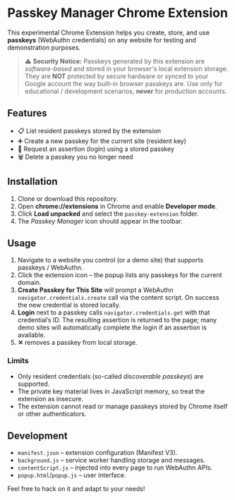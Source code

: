 # Passkey Manager Chrome Extension

This experimental Chrome Extension helps you create, store, and use **passkeys** (WebAuthn credentials) on any website for testing and demonstration purposes.

> ⚠️ **Security Notice:** Passkeys generated by this extension are _software-based_ and stored in your browser's local extension storage. They are **NOT** protected by secure hardware or synced to your Google account the way built-in browser passkeys are. Use only for educational / development scenarios, **never** for production accounts.

## Features

* 📋 List resident passkeys stored by the extension
* ➕ Create a new passkey for the current site (resident key)
* 🔑 Request an assertion (login) using a stored passkey
* 🗑️ Delete a passkey you no longer need

## Installation

1. Clone or download this repository.
2. Open **chrome://extensions** in Chrome and enable **Developer mode**.
3. Click **Load unpacked** and select the `passkey-extension` folder.
4. The *Passkey Manager* icon should appear in the toolbar.

## Usage

1. Navigate to a website you control (or a demo site) that supports passkeys / WebAuthn.
2. Click the extension icon – the popup lists any passkeys for the current domain.
3. **Create Passkey for This Site** will prompt a WebAuthn `navigator.credentials.create` call via the content script. On success the new credential is stored locally.
4. **Login** next to a passkey calls `navigator.credentials.get` with that credential’s ID. The resulting assertion is returned to the page; many demo sites will automatically complete the login if an assertion is available.
5. **✕** removes a passkey from local storage.

### Limits

* Only resident credentials (so-called *discoverable passkeys*) are supported.
* The private key material lives in JavaScript memory, so treat the extension as insecure.
* The extension cannot read or manage passkeys stored by Chrome itself or other authenticators.

## Development

* `manifest.json` – extension configuration (Manifest V3).
* `background.js` – service worker handling storage and messages.
* `contentScript.js` – injected into every page to run WebAuthn APIs.
* `popup.html`/`popup.js` – user interface.

Feel free to hack on it and adapt to your needs!
